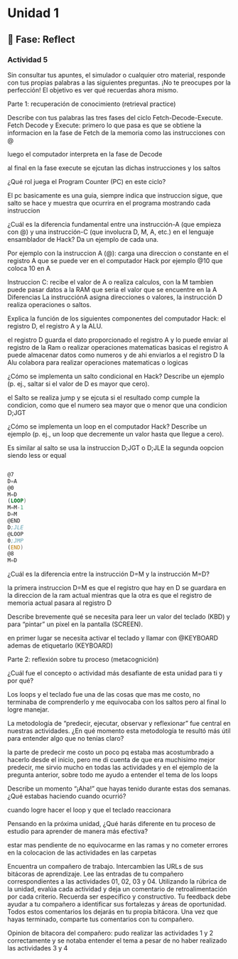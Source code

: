 # Unidad 1

## 🤔 Fase: Reflect

### Actividad 5

Sin consultar tus apuntes, el simulador o cualquier otro material, responde con tus propias palabras a las siguientes preguntas. ¡No te preocupes por la perfección! El objetivo es ver qué recuerdas ahora mismo.

Parte 1: recuperación de conocimiento (retrieval practice)

Describe con tus palabras las tres fases del ciclo Fetch-Decode-Execute.
Fetch Decode y Execute: primero lo que pasa es que se obtiene la informacion en la fase de Fetch de la memoria como las instrucciones con @

luego el computador interpreta en la fase de Decode

al final en la fase execute se ejcutan las dichas instrucciones y los saltos

¿Qué rol juega el Program Counter (PC) en este ciclo?

El pc basicamente es una guia, siempre indica que instruccion sigue, que salto se hace y muestra que ocurrira en el programa mostrando cada instruccion

¿Cuál es la diferencia fundamental entre una instrucción-A (que empieza con @) y una instrucción-C (que involucra D, M, A, etc.) en el lenguaje ensamblador de Hack? Da un ejemplo de cada una.

Por ejemplo con la instruccion A (@): carga una direccion o constante en el registro A que se puede ver en el computador Hack
por ejemplo @10 que coloca 10 en A

Instruccion C: recibe el valor de A o realiza calculos, con la M tambien puede pasar datos a la RAM
que seria el valor que se encuentre en la A
Diferencias
La instrucciónA asigna direcciones o valores, la instrucción D realiza operaciones o saltos.


Explica la función de los siguientes componentes del computador Hack: el registro D, el registro A y la ALU.

el registro D guarda el dato proporcionado el registro A y lo puede enviar al registro de la Ram o realizar operaciones matematicas basicas
el registro A puede almacenar datos como numeros y de ahi enviarlos a el registro D
la Alu colabora para realizar operaciones matematicas o logicas

¿Cómo se implementa un salto condicional en Hack? Describe un ejemplo (p. ej., saltar si el valor de D es mayor que cero).

el Salto se realiza jump y se ejcuta si el resultado comp cumple la condicion, como que el numero sea mayor que o menor que una condicion
D;JGT

¿Cómo se implementa un loop en el computador Hack? Describe un ejemplo (p. ej., un loop que decremente un valor hasta que llegue a cero).

Es similar al salto se usa la instruccion D;JGT o D;JLE
la segunda oopcion siendo less or equal

``` asm

@7
D=A
@0
M=D
(LOOP)
M=M-1
D=M
@END
D;JLE
@LOOP
0;JMP
(END)
@8
M=D
```

¿Cuál es la diferencia entre la instrucción D=M y la instrucción M=D?

la primera instruccion D=M es que el registro que hay en D se guardara en la direccion de la ram actual mientras que la otra es que el registro de memoria actual pasara al registro D


Describe brevemente qué se necesita para leer un valor del teclado (KBD) y para “pintar” un pixel en la pantalla (SCREEN).

en primer lugar se necesita activar el teclado y llamar con @KEYBOARD ademas de etiquetarlo (KEYBOARD)


Parte 2: reflexión sobre tu proceso (metacognición)

¿Cuál fue el concepto o actividad más desafiante de esta unidad para ti y por qué?

Los loops y el teclado fue una de las cosas que mas me costo, no terminaba de comprenderlo y me equivocaba con los saltos pero al final lo logre manejar.

La metodología de “predecir, ejecutar, observar y reflexionar” fue central en nuestras actividades. ¿En qué momento esta metodología te resultó más útil para entender algo que no tenías claro?

la parte de predecir me costo un poco pq estaba mas acostumbrado a hacerlo desde el inicio, pero me di cuenta de que era muchisimo mejor predecir, me sirvio mucho en todas las actividades y en el ejemplo de la pregunta anterior, sobre todo me ayudo a entender el tema de los loops 

Describe un momento “¡Aha!” que hayas tenido durante estas dos semanas. ¿Qué estabas haciendo cuando ocurrió?

cuando logre hacer el loop y que el teclado reaccionara

Pensando en la próxima unidad, ¿Qué harás diferente en tu proceso de estudio para aprender de manera más efectiva?

estar mas pendiente de no equivocarme en las ramas y no cometer errores en la colocacion de las actividades en las carpetas


Encuentra un compañero de trabajo.
Intercambien las URLs de sus bitácoras de aprendizaje.
Lee las entradas de tu compañero correspondientes a las actividades 01, 02, 03 y 04.
Utilizando la rúbrica de la unidad, evalúa cada actividad y deja un comentario de retroalimentación por cada criterio. Recuerda ser específico y constructivo. Tu feedback debe ayudar a tu compañero a identificar sus fortalezas y áreas de oportunidad. Todos estos comentarios los dejarás en tu propia bitácora.
Una vez que hayas terminado, comparte tus comentarios con tu compañero.

Opinion de bitacora del compañero: pudo realizar las actividades 1 y 2 correctamente y se notaba entender el tema a pesar de no haber realizado las actividades 3 y 4
